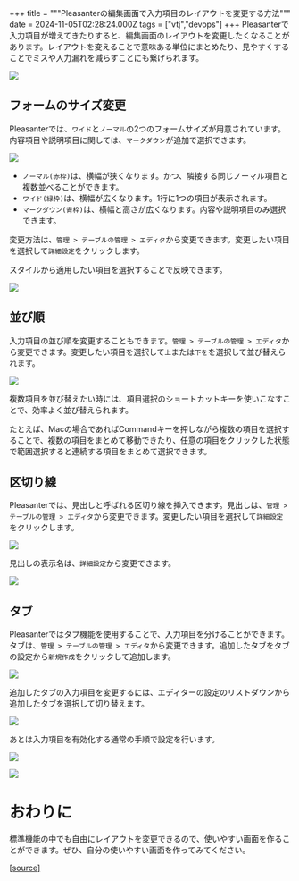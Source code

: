 +++
title = """Pleasanterの編集画面で入力項目のレイアウトを変更する方法"""
date = 2024-11-05T02:28:24.000Z
tags = ["vtj","devops"]
+++
Pleasanterで入力項目が増えてきたりすると、編集画面のレイアウトを変更したくなることがあります。レイアウトを変えることで意味ある単位にまとめたり、見やすくすることでミスや入力漏れを減らすことにも繋げられます。

![](https://cdn-ak.f.st-hatena.com/images/fotolife/v/virtualtech/20241105/20241105112855.png)

フォームのサイズ変更
----------

Pleasanterでは、`ワイド`と`ノーマル`の2つのフォームサイズが用意されています。内容項目や説明項目に関しては、`マークダウン`が追加で選択できます。

![](https://cdn-ak.f.st-hatena.com/images/fotolife/v/virtualtech/20241105/20241105112824.png)

*   `ノーマル(赤枠)`は、横幅が狭くなります。かつ、隣接する同じノーマル項目と複数並べることができます。
*   `ワイド(緑枠)`は、横幅が広くなります。1行に1つの項目が表示されます。
*   `マークダウン(青枠)`は、横幅と高さが広くなります。内容や説明項目のみ選択できます。

変更方法は、`管理 > テーブルの管理 > エディタ`から変更できます。変更したい項目を選択して`詳細設定`をクリックします。

スタイルから適用したい項目を選択することで反映できます。

![](https://cdn-ak.f.st-hatena.com/images/fotolife/v/virtualtech/20241105/20241105112828.png)

並び順
---

入力項目の並び順を変更することもできます。`管理 > テーブルの管理 > エディタ`から変更できます。変更したい項目を選択して`上`または`下を`を選択して並び替えられます。

![](https://cdn-ak.f.st-hatena.com/images/fotolife/v/virtualtech/20241105/20241105112831.png)

複数項目を並び替えたい時には、項目選択のショートカットキーを使いこなすことで、効率よく並び替えられます。

たとえば、Macの場合であればCommandキーを押しながら複数の項目を選択することで、複数の項目をまとめて移動できたり、任意の項目をクリックした状態で範囲選択すると連続する項目をまとめて選択できます。

区切り線
----

Pleasanterでは、見出しと呼ばれる区切り線を挿入できます。見出しは、`管理 > テーブルの管理 > エディタ`から変更できます。変更したい項目を選択して`詳細設定`をクリックします。

![](https://cdn-ak.f.st-hatena.com/images/fotolife/v/virtualtech/20241105/20241105112835.png)

見出しの表示名は、`詳細設定`から変更できます。

![](https://cdn-ak.f.st-hatena.com/images/fotolife/v/virtualtech/20241105/20241105112838.png)

タブ
--

Pleasanterではタブ機能を使用することで、入力項目を分けることができます。タブは、`管理 > テーブルの管理 > エディタ`から変更できます。追加したタブをタブの設定から`新規作成`をクリックして追加します。

![](https://cdn-ak.f.st-hatena.com/images/fotolife/v/virtualtech/20241105/20241105112841.png)

追加したタブの入力項目を変更するには、エディターの設定のリストダウンから追加したタブを選択して切り替えます。

![](https://cdn-ak.f.st-hatena.com/images/fotolife/v/virtualtech/20241105/20241105112851.png)

あとは入力項目を有効化する通常の手順で設定を行います。

![](https://cdn-ak.f.st-hatena.com/images/fotolife/v/virtualtech/20241105/20241105112848.png)

![](https://cdn-ak.f.st-hatena.com/images/fotolife/v/virtualtech/20241105/20241105112845.png)

おわりに
====

標準機能の中でも自由にレイアウトを変更できるので、使いやすい画面を作ることができます。ぜひ、自分の使いやすい画面を作ってみてください。

[[source]](https://devops-blog.virtualtech.jp/entry/20241105/1730773704)
